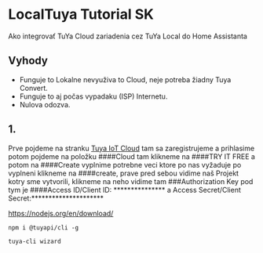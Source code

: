 # LocalTuya Tutorial SK

Ako integrovať TuYa Cloud zariadenia cez TuYa Local do Home Assistanta

## Vyhody
- Funguje to Lokalne nevyuživa to Cloud, neje potreba žiadny Tuya Convert.
- Funguje to aj počas vypadaku (ISP) Internetu.
- Nulova odozva.

## 1.
Prve pojdeme na stranku [Tuya IoT Cloud](https://iot.tuya.com// "Tuya IoT Cloud") tam sa zaregistrujeme a prihlasime potom pojdeme na položku ####Cloud tam klikneme na ####TRY IT FREE a potom na ####Create vyplnime potrebne veci ktore po nas vyžaduje po vyplneni klikneme na ####create, prave pred sebou vidime naš Projekt kotry sme vytvorili, klikneme na neho vidime tam ###Authorization Key pod tym je ####Access ID/Client ID: *************** a Access Secret/Client Secret:*********************
























https://nodejs.org/en/download/

`npm i @tuyapi/cli -g`

`tuya-cli wizard`
